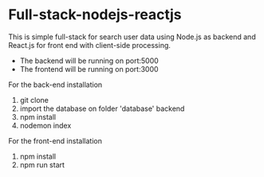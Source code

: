 # Full-stack-nodejs-reactjs
This is simple full-stack for search user data using Node.js as backend and React.js for front end with client-side processing.

- The backend will be running on port:5000
- The frontend will be running on port:3000

For the back-end installation
1. git clone
2. import the database on folder 'database' backend
3. npm install
4. nodemon index

For the front-end installation
1. npm install
2. npm run start
